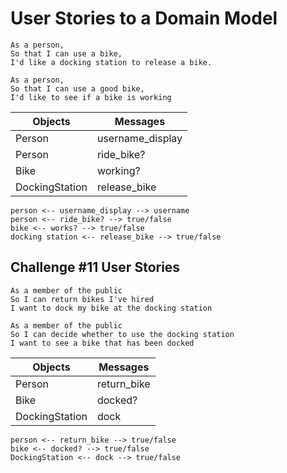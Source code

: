# User Stories to a Domain Model

```
As a person,
So that I can use a bike,
I'd like a docking station to release a bike.

As a person,
So that I can use a good bike,
I'd like to see if a bike is working
```

| Objects         | Messages         |
|-----------------|------------------|
| Person          | username_display |
| Person          | ride_bike?       |
| Bike            | working?         |
| DockingStation  | release_bike     |

```
person <-- username_display --> username
person <-- ride_bike? --> true/false
bike <-- works? --> true/false
docking station <-- release_bike --> true/false
```

## Challenge #11 User Stories
```
As a member of the public
So I can return bikes I've hired
I want to dock my bike at the docking station

As a member of the public
So I can decide whether to use the docking station
I want to see a bike that has been docked
```
| Objects         | Messages          |
|-----------------|-------------------|
| Person          | return_bike       |
| Bike            | docked?           |
| DockingStation  | dock              |

```
person <-- return_bike --> true/false
bike <-- docked? --> true/false
DockingStation <-- dock --> true/false
```
